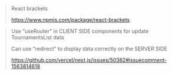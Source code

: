 
> React brackets
> 
> https://www.npmjs.com/package/react-brackets

> Use "useRouter" in CLIENT SIDE components for update TournamentsList data
> 
> Сan use "redirect" to display data correctly on the SERVER SIDE
>
> https://github.com/vercel/next.js/issues/50362#issuecomment-1563814618 